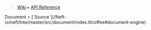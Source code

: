 > [Wiki](Home) ▸ [API Reference](API-Reference)

<dl></dl>
Document
> [`Source`](/Neft-io/neft/tree/master/src/document/index.litcoffee#document-engine)

